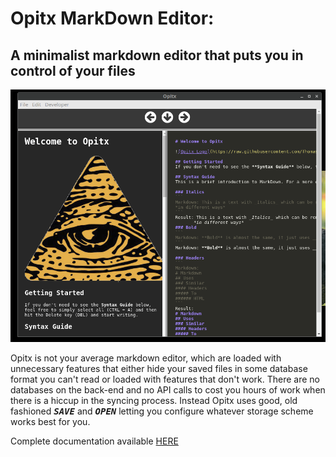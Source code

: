 # Opitx MarkDown Editor:
## A minimalist markdown editor that puts you in control of your files
![Opitx Markdown Editor Screenshot](https://raw.githubusercontent.com/Thomashighbaugh/Opitx/master/Opitx.png)

Opitx is not your average markdown editor, which are loaded with unnecessary features that either hide your saved files in some database format you can't read or loaded with features that don't work. There are no databases on the back-end and no API calls to cost you hours of work when there is a hiccup in the syncing process. Instead Opitx uses good, old fashioned **<kbd>_SAVE_</kbd>** and **<kbd>_OPEN_</kbd>** letting you configure whatever storage scheme works best for you. 

Complete documentation available [HERE](opitx-docs.netlify.com)
